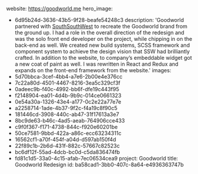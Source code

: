website: https://goodworld.me
hero_image:
  - 6d95b24d-3636-43b5-9f28-beafe54248c3
description: 'Goodworld partnered with [SouthSouthWest](http://southsouthwest.com.au/) to recreate the Goodworld brand from the ground up. I had a role in the overall direction of the redesign and was the solo front end developer on the project, while chipping in on the back-end as well. We created new build systems, SCSS framework and component system to achieve the design vision that SSW had brilliantly crafted. In addition to the website, to company’s embeddable widget got a new coat of paint as well. I was rewritten in React and Redux and expands on the front-end framework from the website.'
images:
  - 5d70bbca-3cef-4bb4-a7e6-2b00e4e376cc
  - 7c22a80d-4501-4467-8216-3ea5c329cf3f
  - 0adeec9b-f40c-4992-bb6f-dfe19c443f95
  - f2148904-ea01-4d4b-9b9c-014ce0661323
  - 0e54a30a-1326-43e4-a177-0c2e22a77e7e
  - a2258714-1ade-4b37-9f2c-f4a19c8f90c5
  - 181446cd-3908-440c-ab47-31f17613a3e7
  - 8bc9de63-b46c-4ad5-aeab-764906cce433
  - c9f0f367-f171-4738-844c-f920e60201be
  - 50ce7581-9bbd-422a-a86c-ecc63234311c
  - 16562cf1-a70f-454f-a04d-d597ab150f4d
  - 22f89c1b-2b6d-431f-882c-57667c82523c
  - bc6df12f-55ad-4dcb-bc0d-c5da836474fb
  - fd81c1d5-33a0-4c15-afab-7ec06534cea9
project: Goodworld
title: Goodworld Redesign
id: ba58cad1-3bb0-407c-8a64-e4936363747b
